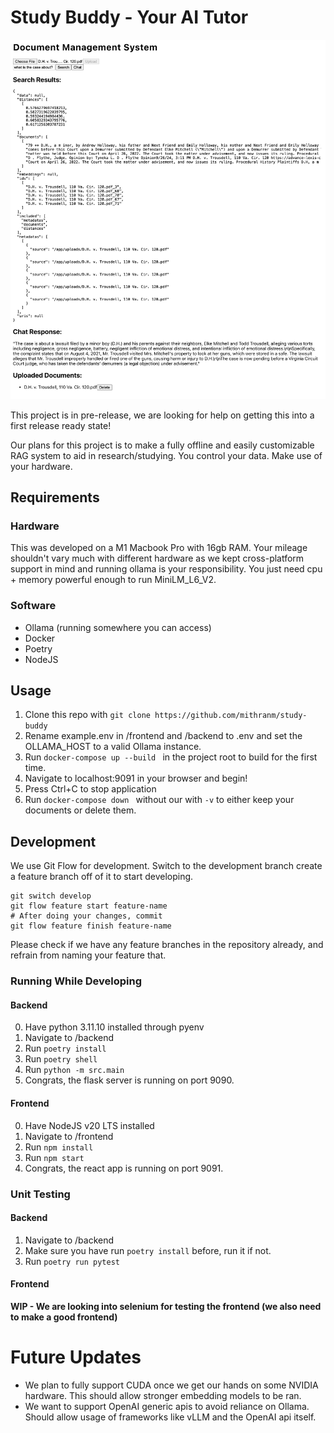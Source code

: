 # Study Buddy - Your AI Tutor

![Screenshot of the application running.](pictures/Demo.png)

This project is in pre-release, we are looking for help on getting this into a first release ready state!

Our plans for this project is to make a fully offline and easily customizable RAG system to aid in research/studying. You control your data. Make use of your hardware.
## Requirements
### Hardware

This was developed on a M1 Macbook Pro with 16gb RAM. Your mileage shouldn't vary much with different hardware as we kept cross-platform support in mind and running ollama is your responsibility. You just need cpu + memory powerful enough to run MiniLM_L6_V2.

### Software

* Ollama (running somewhere you can access)
* Docker
* Poetry
* NodeJS

## Usage

1. Clone this repo with ``git clone https://github.com/mithranm/study-buddy``
2. Rename example.env in /frontend and /backend to .env and set the OLLAMA_HOST to a valid Ollama instance.
3. Run ``docker-compose up --build `` in the project root to build for the first time.
4. Navigate to localhost:9091 in your browser and begin!
5. Press Ctrl+C to stop application
6. Run ``docker-compose down `` without our with ``-v`` to either keep your documents or delete them.

## Development

We use Git Flow for development. Switch to the development branch create a feature branch off of it to start developing.

```
git switch develop
git flow feature start feature-name
# After doing your changes, commit
git flow feature finish feature-name
```

Please check if we have any feature branches in the repository already, and refrain from naming your feature that.

### Running While Developing
#### Backend
0. Have python 3.11.10 installed through pyenv
1. Navigate to /backend
2. Run ``poetry install`` 
3. Run ``poetry shell``
4. Run ``python -m src.main``
5. Congrats, the flask server is running on port 9090.

#### Frontend
0. Have NodeJS v20 LTS installed
1. Navigate to /frontend
2. Run ``npm install``
3. Run ``npm start``
4. Congrats, the react app is running on port 9091.

### Unit Testing
#### Backend
1. Navigate to /backend
2. Make sure you have run ``poetry install`` before, run it if not.
3. Run ``poetry run pytest``

#### Frontend
**WIP - We are looking into selenium for testing the frontend (we also need to make a good frontend)**

# Future Updates
* We plan to fully support CUDA once we get our hands on some NVIDIA hardware. This should allow stronger embedding models to be ran.
* We want to support OpenAI generic apis to avoid reliance on Ollama. Should allow usage of frameworks like vLLM and the OpenAI api itself.
